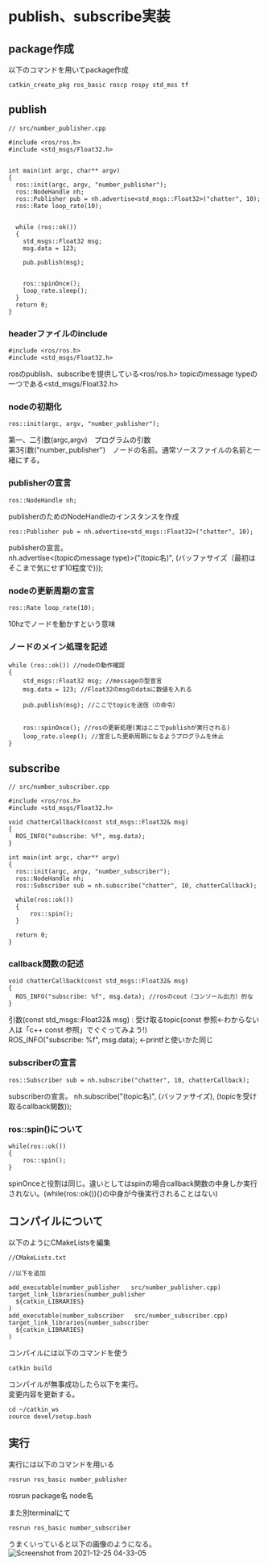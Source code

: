 # publish、subscribe実装

## package作成
以下のコマンドを用いてpackage作成
```
catkin_create_pkg ros_basic roscp rospy std_mss tf
```

## publish
```
// src/number_publisher.cpp

#include <ros/ros.h>
#include <std_msgs/Float32.h>


int main(int argc, char** argv)
{
  ros::init(argc, argv, "number_publisher");
  ros::NodeHandle nh;
  ros::Publisher pub = nh.advertise<std_msgs::Float32>("chatter", 10);
  ros::Rate loop_rate(10);


  while (ros::ok())
  {
    std_msgs::Float32 msg;
    msg.data = 123;
    
    pub.publish(msg);


    ros::spinOnce();
    loop_rate.sleep();
  }
  return 0;
}
```
### headerファイルのinclude
```
#include <ros/ros.h>
#include <std_msgs/Float32.h>
```
rosのpublish、subscribeを提供している<ros/ros.h>
topicのmessage typeの一つである<std_msgs/Float32.h>

### nodeの初期化
```
ros::init(argc, argv, "number_publisher");
```
第一、二引数(argc,argv)　プログラムの引数  
第3引数("number_publisher")　ノードの名前。通常ソースファイルの名前と一緒にする。

### publisherの宣言
```
ros::NodeHandle nh;
```
publisherのためのNodeHandleのインスタンスを作成
```
ros::Publisher pub = nh.advertise<std_msgs::Float32>("chatter", 10);
```
publisherの宣言。  
nh.advertise<(topicのmessage type)>("(topic名)", (バッファサイズ（最初はそこまで気にせず10程度で)));

### nodeの更新周期の宣言
```
ros::Rate loop_rate(10);
```
10hzでノードを動かすという意味

### ノードのメイン処理を記述
```
while (ros::ok()) //nodeの動作確認
{
    std_msgs::Float32 msg; //messageの型宣言
    msg.data = 123; //Float32のmsgのdataに数値を入れる
    
    pub.publish(msg); //ここでtopicを送信（の命令）


    ros::spinOnce(); //rosの更新処理(実はここでpublishが実行される)
    loop_rate.sleep(); //宣言した更新周期になるようプログラムを休止
}
```
    


## subscribe
```
// src/number_subscriber.cpp

#include <ros/ros.h>
#include <std_msgs/Float32.h>

void chatterCallback(const std_msgs::Float32& msg)
{
  ROS_INFO("subscribe: %f", msg.data);
}

int main(int argc, char** argv)
{
  ros::init(argc, argv, "number_subscriber");
  ros::NodeHandle nh;
  ros::Subscriber sub = nh.subscribe("chatter", 10, chatterCallback);

  while(ros::ok())
  {
      ros::spin();
  }
  
  return 0;
}
```
### callback関数の記述
```
void chatterCallback(const std_msgs::Float32& msg)
{
  ROS_INFO("subscribe: %f", msg.data); //rosのcout（コンソール出力）的な
}
```
引数(const std_msgs::Float32& msg) : 受け取るtopic(const 参照←わからない人は「c++ const 参照」でぐぐってみよう!)  
ROS_INFO("subscribe: %f", msg.data); ←printfと使いかた同じ

### subscriberの宣言
```
ros::Subscriber sub = nh.subscribe("chatter", 10, chatterCallback);
```
subscriberの宣言。
nh.subscribe("(topic名)", (バッファサイズ), (topicを受け取るcallback関数));

### ros::spin()について
```
while(ros::ok())
{
    ros::spin();
}
```
spinOnceと役割は同じ。違いとしてはspinの場合callback関数の中身しか実行されない。(while(ros::ok()){}の中身が今後実行されることはない)

## コンパイルについて
以下のようにCMakeListsを編集
```
//CMakeLists.txt

//以下を追加

add_executable(number_publisher   src/number_publisher.cpp)
target_link_libraries(number_publisher
  ${catkin_LIBRARIES}
)
add_executable(number_subscriber   src/number_subscriber.cpp)
target_link_libraries(number_subscriber
  ${catkin_LIBRARIES}
)
```

コンパイルには以下のコマンドを使う
```
catkin build
```
コンパイルが無事成功したら以下を実行。  
変更内容を更新する。
```
cd ~/catkin_ws
source devel/setup.bash
```

## 実行
実行には以下のコマンドを用いる
```
rosrun ros_basic number_publisher
```
rosrun package名 node名  
  
また別terminalにて
```
rosrun ros_basic number_subscriber
```
うまくいっていると以下の画像のようになる。
![Screenshot from 2021-12-25 04-33-05](https://user-images.githubusercontent.com/38370926/147384917-55942a89-97c0-4fec-8143-559f5cce3984.png)
